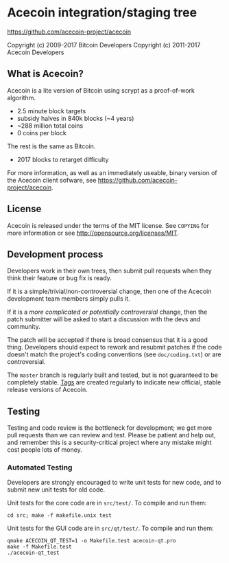 Acecoin integration/staging tree
================================

https://github.com/acecoin-project/acecoin

Copyright (c) 2009-2017 Bitcoin Developers
Copyright (c) 2011-2017 Acecoin Developers

What is Acecoin?
----------------

Acecoin is a lite version of Bitcoin using scrypt as a proof-of-work algorithm.
 - 2.5 minute block targets
 - subsidy halves in 840k blocks (~4 years)
 - ~288 million total coins
 - 0 coins per block

The rest is the same as Bitcoin.
 - 2017 blocks to retarget difficulty

For more information, as well as an immediately useable, binary version of
the Acecoin client sofware, see https://github.com/acecoin-project/acecoin.

License
-------

Acecoin is released under the terms of the MIT license. See `COPYING` for more
information or see http://opensource.org/licenses/MIT.

Development process
-------------------

Developers work in their own trees, then submit pull requests when they think
their feature or bug fix is ready.

If it is a simple/trivial/non-controversial change, then one of the Acecoin
development team members simply pulls it.

If it is a *more complicated or potentially controversial* change, then the patch
submitter will be asked to start a discussion with the devs and community.

The patch will be accepted if there is broad consensus that it is a good thing.
Developers should expect to rework and resubmit patches if the code doesn't
match the project's coding conventions (see `doc/coding.txt`) or are
controversial.

The `master` branch is regularly built and tested, but is not guaranteed to be
completely stable. [Tags](https://github.com/acecoin-project/acecoin/tags) are created
regularly to indicate new official, stable release versions of Acecoin.

Testing
-------

Testing and code review is the bottleneck for development; we get more pull
requests than we can review and test. Please be patient and help out, and
remember this is a security-critical project where any mistake might cost people
lots of money.

### Automated Testing

Developers are strongly encouraged to write unit tests for new code, and to
submit new unit tests for old code.

Unit tests for the core code are in `src/test/`. To compile and run them:

    cd src; make -f makefile.unix test

Unit tests for the GUI code are in `src/qt/test/`. To compile and run them:

    qmake ACECOIN_QT_TEST=1 -o Makefile.test acecoin-qt.pro
    make -f Makefile.test
    ./acecoin-qt_test

